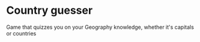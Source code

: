 # Country guesser
 Game that quizzes you on your Geography knowledge, whether it's capitals or countries
